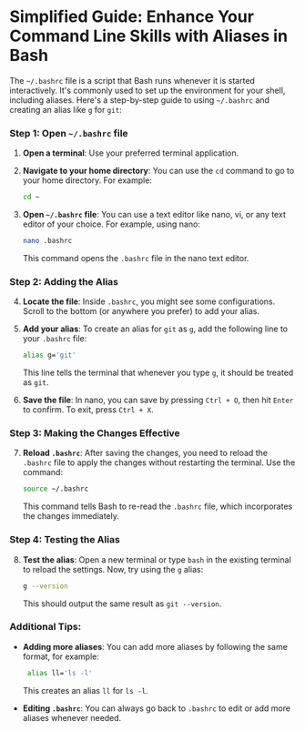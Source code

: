 # Simplified Guide: Enhance Your Command Line Skills with Aliases in Bash

The `~/.bashrc` file is a script that Bash runs whenever it is started interactively. It's commonly used to set up the environment for your shell, including aliases. Here's a step-by-step guide to using `~/.bashrc` and creating an alias like `g` for `git`:

### Step 1: Open `~/.bashrc` file

1. **Open a terminal**: Use your preferred terminal application.
2. **Navigate to your home directory**: You can use the `cd` command to go to your home directory. For example: 

   ```bash
   cd ~
   ```
4. **Open `~/.bashrc` file**: You can use a text editor like nano, vi, or any text editor of your choice. For example, using nano:

   ```bash
   nano .bashrc
   ```
   This command opens the `.bashrc` file in the nano text editor.

### Step 2: Adding the Alias

4. **Locate the file**: Inside `.bashrc`, you might see some configurations. Scroll to the bottom (or anywhere you prefer) to add your alias.
5. **Add your alias**: To create an alias for `git` as `g`, add the following line to your `.bashrc` file:

   ```bash
   alias g='git'
   ```
   This line tells the terminal that whenever you type `g`, it should be treated as `git`.

7. **Save the file**: In nano, you can save by pressing `Ctrl + O`, then hit `Enter` to confirm. To exit, press `Ctrl + X`.

### Step 3: Making the Changes Effective

7. **Reload `.bashrc`**: After saving the changes, you need to reload the `.bashrc` file to apply the changes without restarting the terminal. Use the command:

   ```bash
   source ~/.bashrc
   ```
   This command tells Bash to re-read the `.bashrc` file, which incorporates the changes immediately.

### Step 4: Testing the Alias

8. **Test the alias**: Open a new terminal or type `bash` in the existing terminal to reload the settings. Now, try using the `g` alias:

   ```bash
   g --version
   ```
   This should output the same result as `git --version`.

### Additional Tips:

- **Adding more aliases**: You can add more aliases by following the same format, for example:

  ```bash
   alias ll='ls -l'
   ```
   This creates an alias `ll` for `ls -l`.

- **Editing `.bashrc`**: You can always go back to `.bashrc` to edit or add more aliases whenever needed.
